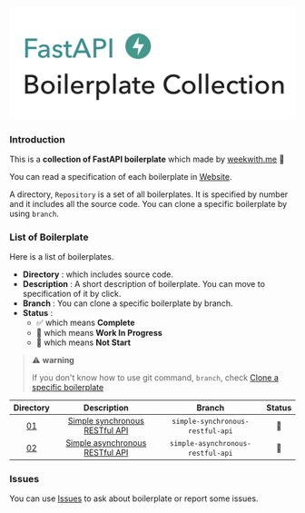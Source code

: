 ![Background Image](./docs/en/images/background.png)

### Introduction

This is a **collection of FastAPI boilerplate** which made by [weekwith.me](https://www.weekwith.me) :rocket:  

You can read a specification of each boilerplate in [Website](https://fastapi.weekwith.me).  

A directory, `Repository` is a set of all boilerplates. It is specified by number and it includes all the source code. You can clone a specific boilerplate by using `branch`.

### List of Boilerplate

Here is a list of boilerplates.  
 
* **Directory** : which includes source code.
* **Description** : A short description of boilerplate. You can move to specification of it by click.
* **Branch** : You can clone a specific boilerplate by branch.
* **Status** :
    * :white_check_mark: which means **Complete**
    * :construction: which means **Work In Progress**
    * :see_no_evil: which means **Not Start**  

> :warning: **warning**
> 
> If you don't know how to use git command, `branch`, check [Clone a specific boilerplate](https://fastapi.weekwith.me/#clone-a-specific-boilerplate)

|Directory|Description|Branch|Status|
|:-------:|:--------:|:-----:|:----:|
|[01](./Repository/01/)|[Simple synchronous RESTful API](https://fastapi.weekwith.me/simple-synchronous-restful-api/)|`simple-synchronous-restful-api`|:construction:|
|[02](./Repository/02/)|[Simple asynchronous RESTful API](https://fastapi.weekwith.me/simple-asynchronous-restful-api/)|`simple-asynchronous-restful-api`|:construction:|


### Issues

You can use [Issues](https://github.com/0417taehyun/fastapi-boilerplate/issues) to ask about boilerplate or report some issues.